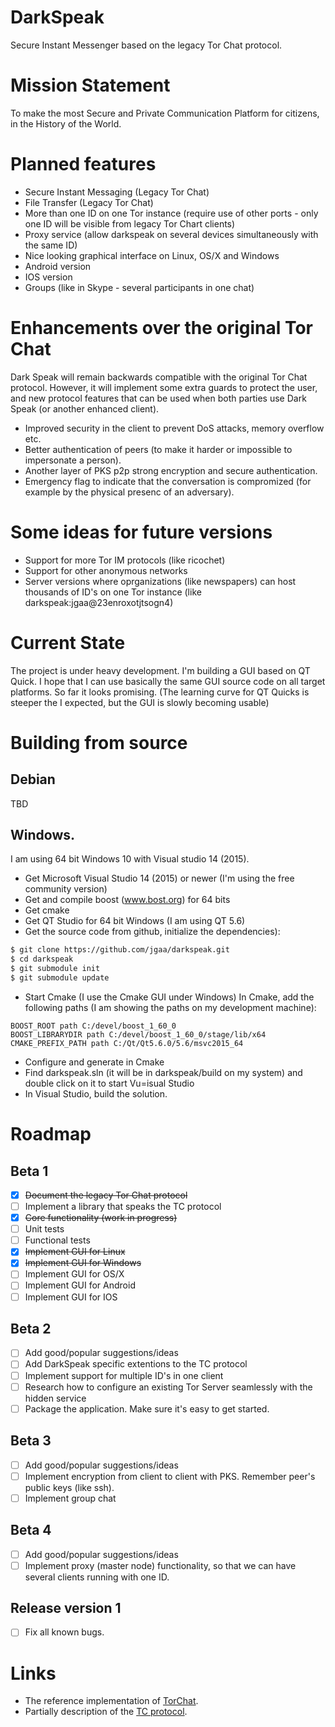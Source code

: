 # DarkSpeak

Secure Instant Messenger based on the legacy Tor Chat protocol.

# Mission Statement

To make the most Secure and Private Communication Platform for citizens, in the History of the World.

# Planned features
- Secure Instant Messaging (Legacy Tor Chat)
- File Transfer (Legacy Tor Chat)
- More than one ID on one Tor instance (require use of other ports - only one ID will be visible from legacy Tor Chart clients)
- Proxy service (allow darkspeak on several devices simultaneously with the same ID)
- Nice looking graphical interface on Linux, OS/X and Windows
- Android version
- IOS version
- Groups (like in Skype - several participants in one chat)

# Enhancements over the original Tor Chat

Dark Speak will remain backwards compatible with the original Tor Chat
protocol. However, it will implement some extra guards to protect the
user, and new protocol features that can be used when both parties use
Dark Speak (or another enhanced client).

- Improved security in the client to prevent DoS attacks, memory overflow etc.
- Better authentication of peers (to make it harder or impossible to impersonate a person).
- Another layer of PKS p2p strong encryption and secure authentication.
- Emergency flag to indicate that the conversation is compromized (for example by
    the physical presenc of an adversary).

# Some ideas for future versions
- Support for more Tor IM protocols (like ricochet)
- Support for other anonymous networks
- Server versions where oprganizations (like newspapers) can host thousands of ID's on one Tor instance (like darkspeak:jgaa@23enroxotjtsogn4)

# Current State
The project is under heavy development. I'm building a GUI based on QT Quick.
I hope that I can use basically the same GUI source code on all target platforms.
So far it looks promising. (The learning curve for QT Quicks is steeper the I expected,
but the GUI is slowly becoming usable)

# Building from source
## Debian
TBD

## Windows.
I am using 64 bit Windows 10 with Visual studio 14 (2015).
- Get Microsoft Visual Studio 14 (2015) or newer (I'm using the free community version)
- Get and compile boost (www.bost.org) for 64 bits
- Get cmake
- Get QT Studio for 64 bit Windows (I am using QT 5.6)
- Get the source code from github, initialize the dependencies):
```bash
$ git clone https://github.com/jgaa/darkspeak.git
$ cd darkspeak
$ git submodule init
$ git submodule update
```
- Start Cmake (I use the Cmake GUI under Windows)
In Cmake, add the following paths (I am showing the paths on my development machine):
```
BOOST_ROOT path C:/devel/boost_1_60_0
BOOST_LIBRARYDIR path C:/devel/boost_1_60_0/stage/lib/x64
CMAKE_PREFIX_PATH path C:/Qt/Qt5.6.0/5.6/msvc2015_64
```
- Configure and generate in Cmake
- Find darkspeak.sln (it will be in darkspeak/build on my system) and double click on it to start Vu=isual Studio
- In Visual Studio, build the solution.

# Roadmap
## Beta 1
- [x] ~~Document the legacy Tor Chat protocol~~
- [ ] Implement a library that speaks the TC protocol
 - [x] ~~Core functionality (work in progress)~~
 - [ ] Unit tests
 - [ ] Functional tests
- [x] ~~Implement GUI for Linux~~
- [x] ~~Implement GUI for Windows~~
- [ ] Implement GUI for OS/X
- [ ] Implement GUI for Android
- [ ] Implement GUI for IOS

## Beta 2
- [ ] Add good/popular suggestions/ideas
- [ ] Add DarkSpeak specific extentions to the TC protocol
- [ ] Implement support for multiple ID's in one client
- [ ] Research how to configure an existing Tor Server seamlessly with the hidden service
- [ ] Package the application. Make sure it's easy to get started.

## Beta 3
- [ ] Add good/popular suggestions/ideas
- [ ] Implement encryption from client to client with PKS. Remember peer's public keys (like ssh).
- [ ] Implement group chat

## Beta 4
- [ ] Add good/popular suggestions/ideas
- [ ] Implement proxy (master node) functionality, so that we can have several clients running with one ID.

## Release version 1
- [ ] Fix all known bugs.


# Links
 - The reference implementation of [TorChat](https://github.com/prof7bit/TorChat).
 - Partially description of the [TC protocol](https://www.meebey.net/research/torchat_protocol/).
